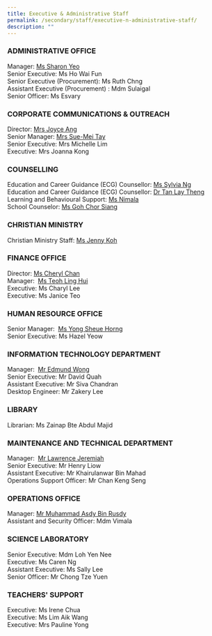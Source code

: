 ```yaml
---
title: Executive & Administrative Staff
permalink: /secondary/staff/executive-n-administrative-staff/
description: ""
---
```

### ADMINISTRATIVE OFFICE

Manager: [Ms Sharon Yeo](mailto:Sharon_yeo_a@schools.gov.sg)  <br>
Senior Executive: Ms Ho Wai Fun <br>
Senior Executive (Procurement): Ms Ruth Chng  <br>
Assistant Executive (Procurement) : Mdm Sulaigal <br>  Senior Officer: Ms Esvary

### CORPORATE COMMUNICATIONS & OUTREACH

Director: [Mrs Joyce Ang](mailto:joyce_ang_a@schools.gov.sg)  <br>
Senior Manager: [Mrs Sue-Mei Tay](mailto:tay_sue-mei@schools.gov.sg)  <br>
Senior Executive: Mrs Michelle Lim  <br>
Executive: Mrs Joanna Kong

### COUNSELLING

Education and Career Guidance (ECG) Counsellor: [Ms Sylvia Ng](mailto:sylvia_ng_pik_san@schools.gov.sg)  <br>
Education and Career Guidance (ECG) Counsellor: [Dr Tan Lay Theng](mailto:tan_lay_theng@schools.gov.sg)  <br>
Learning and Behavioural Support: [Ms Nimala](mailto:Nimala_Mokhna_Rau@schools.gov.sg)  <br>
School Counselor: [Ms Goh Chor Siang](mailto:goh_chor_siang@schools.gov.sg)  

### CHRISTIAN MINISTRY

Christian Ministry Staff: [Ms Jenny Koh](mailto:jenny_koh@mgs.sch.edu.sg)  

### FINANCE OFFICE

Director: [Ms Cheryl Chan](mailto:cheryl_chan_hp@schools.gov.sg)  <br>
Manager:  [Ms Teoh Ling Hui](mailto:teoh_ling_hui@schools.gov.sg)  <br>
Executive: Ms Charyl Lee  <br>
Executive: Ms Janice Teo  

### HUMAN RESOURCE OFFICE

Senior Manager:  [Ms Yong Sheue Horng](mailto:yong_sheue_horng@schools.gov.sg)  <br>
Senior Executive: Ms Hazel Yeow  

### INFORMATION TECHNOLOGY DEPARTMENT

Manager:  [Mr Edmund Wong](mailto:edmund_wong@schools.gov.sg)  <br>
Senior Executive: Mr David Quah  <br>
Assistant Executive: Mr Siva Chandran  <br>
Desktop Engineer: Mr Zakery Lee 

### LIBRARY

Librarian: Ms Zainap Bte Abdul Majid  

### MAINTENANCE AND TECHNICAL DEPARTMENT

Manager:  [Mr Lawrence Jeremiah](mailto:Lawrence_Jeremiah@schools.gov.sg)  <br>
Senior Executive: Mr Henry Liow  <br>
Assistant Executive: Mr Khairulanwar Bin Mahad  <br>
Operations Support Officer: Mr Chan Keng Seng

### OPERATIONS OFFICE

Manager: [Mr Muhammad Asdy Bin Rusdy](mailto:muhammad_asdy_rusdi@schools.gov.sg)  <br>
Assistant and Security Officer: Mdm Vimala  

### SCIENCE LABORATORY

Senior Executive: Mdm Loh Yen Nee  <br>
Executive: Ms Caren Ng  <br>
Assistant Executive: Ms Sally Lee  <br>
Senior Officer: Mr Chong Tze Yuen  

### TEACHERS' SUPPORT

Executive: Ms Irene Chua  <br>
Executive: Ms Lim Aik Wang  <br>
Executive: Mrs Pauline Yong